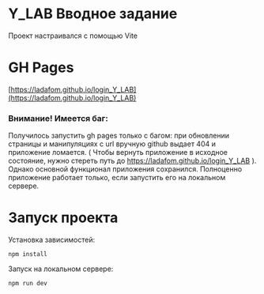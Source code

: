# Y_LAB Вводное задание

Проект настраивался с помощью Vite

# GH Pages
[https://ladafom.github.io/login_Y_LAB](https://ladafom.github.io/login_Y_LAB)

### Внимание! Имеется баг:
Получилось запустить gh pages только с багом: при обновлении страницы и манипуляциях с url вручную github выдает 404 и приложение ломается.
( Чтобы вернуть приложение в исходное состояние, нужно стереть путь до https://ladafom.github.io/login_Y_LAB ).
Однако основной функционал приложения сохранился.
Полноценно приложение работает только, если запустить его на локальном сервере.

# Запуск проекта

Установка зависимостей:
```
npm install
```
Запуск на локальном сервере:
```
npm run dev
```
